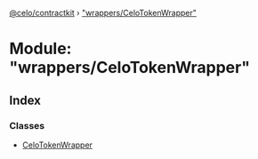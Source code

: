 [@celo/contractkit](../README.md) › ["wrappers/CeloTokenWrapper"](_wrappers_celotokenwrapper_.md)

# Module: "wrappers/CeloTokenWrapper"

## Index

### Classes

* [CeloTokenWrapper](../classes/_wrappers_celotokenwrapper_.celotokenwrapper.md)
